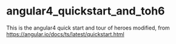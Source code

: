 # angular4_quickstart_and_toh6
This is the angular4 quick start and tour of heroes modified, from https://angular.io/docs/ts/latest/quickstart.html
